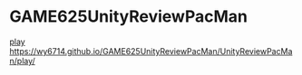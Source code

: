 # GAME625UnityReviewPacMan

[play](https://wy6714.github.io/GAME625UnityReviewPacMan/UnityReviewPacMan/play/)
https://wy6714.github.io/GAME625UnityReviewPacMan/UnityReviewPacMan/play/
